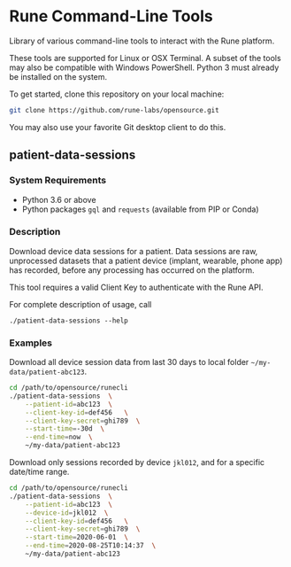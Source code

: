 Rune Command-Line Tools
=======================

Library of various command-line tools to interact with the Rune platform.

These tools are supported for Linux or OSX Terminal. A subset of the tools may
also be compatible with Windows PowerShell. Python 3 must already be installed
on the system.

To get started, clone this repository on your local machine:
```bash
git clone https://github.com/rune-labs/opensource.git
```
You may also use your favorite Git desktop client to do this.


## patient-data-sessions

### System Requirements

* Python 3.6 or above
* Python packages `gql` and `requests` (available from PIP or Conda)

### Description

Download device data sessions for a patient. Data sessions are raw,
unprocessed datasets that a patient device (implant, wearable, phone app) has
recorded, before any processing has occurred on the platform.

This tool requires a valid Client Key to authenticate with the Rune API.

For complete description of usage, call
```
./patient-data-sessions --help
```

### Examples

Download all device session data from last 30 days to local folder
`~/my-data/patient-abc123`.

```bash
cd /path/to/opensource/runecli
./patient-data-sessions  \
    --patient-id=abc123  \
    --client-key-id=def456   \
    --client-key-secret=ghi789  \
    --start-time=-30d  \
    --end-time=now  \
    ~/my-data/patient-abc123
```

Download only sessions recorded by device `jkl012`, and for a specific
date/time range.

```bash
cd /path/to/opensource/runecli
./patient-data-sessions  \
    --patient-id=abc123  \
    --device-id=jkl012  \
    --client-key-id=def456   \
    --client-key-secret=ghi789  \
    --start-time=2020-06-01  \
    --end-time=2020-08-25T10:14:37  \
    ~/my-data/patient-abc123
```
